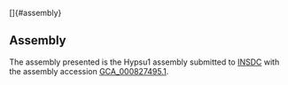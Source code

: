 []{#assembly}

Assembly
--------

The assembly presented is the Hypsu1 assembly submitted to
[INSDC](http://www.insdc.org) with the assembly accession
[GCA\_000827495.1](http://www.ebi.ac.uk/ena/data/view/GCA_000827495.1).
